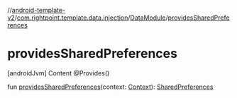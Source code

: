 //[android-template-v2](../../index.md)/[com.rightpoint.template.data.injection](../index.md)/[DataModule](index.md)/[providesSharedPreferences](provides-shared-preferences.md)



# providesSharedPreferences
[androidJvm]
Content
@Provides()

fun [providesSharedPreferences](provides-shared-preferences.md)(context: [Context](https://developer.android.com/reference/kotlin/android/content/Context.html)): [SharedPreferences](https://developer.android.com/reference/kotlin/android/content/SharedPreferences.html)
